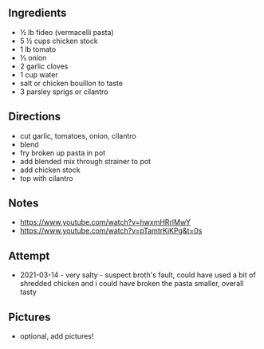 ## Ingredients
* ½ lb fideo (vermacelli pasta)
* 5 ½ cups chicken stock
* 1 lb tomato
* ⅓ onion
* 2 garlic cloves
* 1 cup water
* salt or chicken bouillon to taste
* 3 parsley sprigs or cilantro

## Directions
* cut garlic, tomatoes, onion, cilantro
* blend
* fry broken up pasta in pot
* add blended mix through strainer to pot
* add chicken stock
* top with cilantro

## Notes
* https://www.youtube.com/watch?v=hwxmHRrlMwY
* https://www.youtube.com/watch?v=pTamtrKjKPg&t=0s

## Attempt
* 2021-03-14 - very salty - suspect broth's fault, could have used a bit of shredded chicken and i could have broken the pasta smaller, overall tasty

## Pictures
* optional, add pictures!
